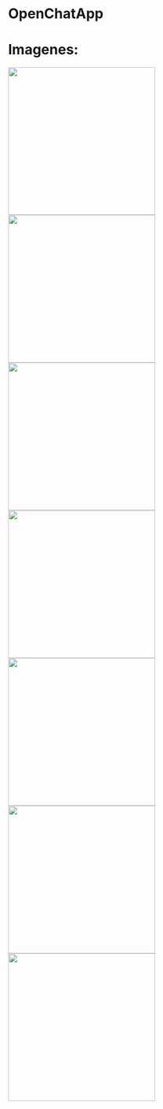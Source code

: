 # OpenChatApp
 
# Imagenes:

<img width="300" src="https://imgur.com/XKaeHpl.png" >
<img width="300" src="https://imgur.com/dkhWvlP.png">
<img width="300" src="https://imgur.com/d2tFclX.png">
<img width="300" src="https://imgur.com/jUjyXzX.png">
<img width="300" src="https://imgur.com/zXN6DXZ.png">
<img width="300" src="https://imgur.com/Peo8P7o.png">
<img width="300" src="https://imgur.com/VRWlDJD.png">
 
